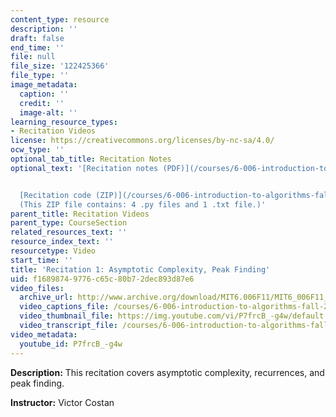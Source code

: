 ```yaml
---
content_type: resource
description: ''
draft: false
end_time: ''
file: null
file_size: '122425366'
file_type: ''
image_metadata:
  caption: ''
  credit: ''
  image-alt: ''
learning_resource_types:
- Recitation Videos
license: https://creativecommons.org/licenses/by-nc-sa/4.0/
ocw_type: ''
optional_tab_title: Recitation Notes
optional_text: '[Recitation notes (PDF)](/courses/6-006-introduction-to-algorithms-fall-2011/resources/mit6_006f11_rec01)


  [Recitation code (ZIP)](/courses/6-006-introduction-to-algorithms-fall-2011/resources/rec01_code)
  (This ZIP file contains: 4 .py files and 1 .txt file.)'
parent_title: Recitation Videos
parent_type: CourseSection
related_resources_text: ''
resource_index_text: ''
resourcetype: Video
start_time: ''
title: 'Recitation 1: Asymptotic Complexity, Peak Finding'
uid: f1689874-9776-c65c-80b7-2dec893d87e6
video_files:
  archive_url: http://www.archive.org/download/MIT6.006F11/MIT6_006F11_rec01_300k.mp4
  video_captions_file: /courses/6-006-introduction-to-algorithms-fall-2011/aa6441e1be0a52d082048af36ef2eb6c_P7frcB_-g4w.vtt
  video_thumbnail_file: https://img.youtube.com/vi/P7frcB_-g4w/default.jpg
  video_transcript_file: /courses/6-006-introduction-to-algorithms-fall-2011/d7640308688de7416a70c5093761987a_P7frcB_-g4w.pdf
video_metadata:
  youtube_id: P7frcB_-g4w
---
```

**Description:** This recitation covers asymptotic complexity, recurrences, and peak finding.

**Instructor:** Victor Costan